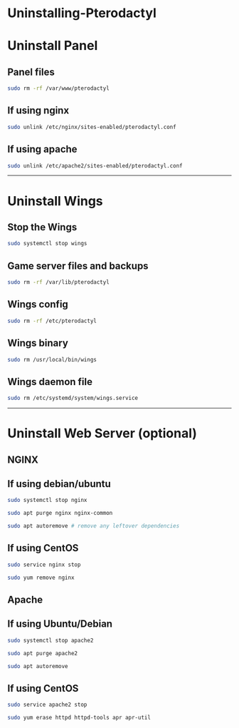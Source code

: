 # Uninstalling-Pterodactyl

# Uninstall Panel

## Panel files
```bash
sudo rm -rf /var/www/pterodactyl
```
## If using nginx
```bash
sudo unlink /etc/nginx/sites-enabled/pterodactyl.conf
```
## If using apache
```bash
sudo unlink /etc/apache2/sites-enabled/pterodactyl.conf
```
_________________________________________________________________
# Uninstall Wings

## Stop the Wings
```bash
sudo systemctl stop wings
```
## Game server files and backups
```bash
sudo rm -rf /var/lib/pterodactyl
```
## Wings config
```bash
sudo rm -rf /etc/pterodactyl
```
## Wings binary
```bash
sudo rm /usr/local/bin/wings
```
## Wings daemon file
```bash
sudo rm /etc/systemd/system/wings.service
```
_______________________________________________________________________________________

# Uninstall Web Server (optional)
## NGINX

## If using debian/ubuntu
```bash
sudo systemctl stop nginx
```
```bash
sudo apt purge nginx nginx-common
```
```bash
sudo apt autoremove # remove any leftover dependencies
```
## If using CentOS
```bash
sudo service nginx stop
```
```bash
sudo yum remove nginx
```

## Apache

## If using Ubuntu/Debian
```bash
sudo systemctl stop apache2
```
```bash
sudo apt purge apache2
```
```bash
sudo apt autoremove
```

## If using CentOS
```bash
sudo service apache2 stop
```
```bash
sudo yum erase httpd httpd-tools apr apr-util
```
